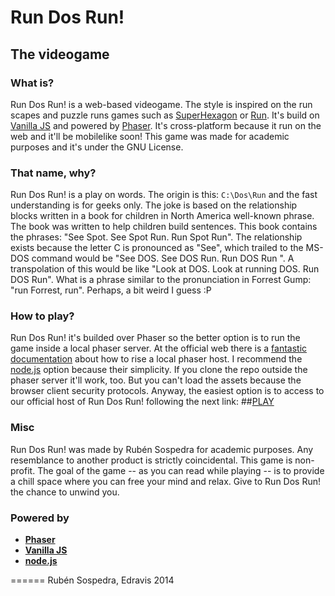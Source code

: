 # Run Dos Run!

## The videogame
### What is?
Run Dos Run! is a web-based videogame. The style is inspired on the run scapes and puzzle runs games such as [SuperHexagon](http://superhexagon.com/) or [Run](http://www.kongregate.com/games/player_03/run-2?thumb=site). It's build on [Vanilla JS](http://www.ecmascript.org/) and powered by [Phaser](http://phaser.io/). It's cross-platform because it run on the web and it'll be mobilelike soon! This game was made for academic purposes and it's under the GNU License. 

### That name, why?
Run Dos Run! is a play on words. The origin is this: `C:\Dos\Run`  and the fast understanding is for geeks only. The joke is based on the relationship blocks written in a book for children in North America well-known phrase. The book was written to help children build sentences. This book contains the phrases: "See Spot. See Spot Run. Run Spot Run". The relationship exists because the letter C is pronounced as "See", which trailed to the MS-DOS command would be "See DOS. See DOS Run. Run DOS Run ". A transpolation of this would be like "Look at DOS. Look at running DOS. Run DOS Run". What is a phrase similar to the pronunciation in Forrest Gump: "run Forrest, run". Perhaps, a bit weird I guess :P

### How to play?
Run Dos Run! it's builded over Phaser so the better option is to run the game inside a local phaser server. At the official web there is a [fantastic documentation](http://phaser.io/getting-started-js2.php) about how to rise a local phaser host. I recommend the [node.js](http://nodejs.org/) option because their simplicity. If you clone the repo outside the phaser server it'll work, too. But you can't load the assets because the browser client security protocols.
Anyway, the easiest option is to access to our official host of Run Dos Run! following the next link:
##[PLAY](http://rundos.sospedra.me/)

### Misc
Run Dos Run! was made by Rubén Sospedra for academic purposes. Any resemblance to another product is strictly coincidental. This game is non-profit. The goal of the game -- as you can read while playing -- is to provide a chill space where you can free your mind and relax. Give to Run Dos Run! the chance to unwind you.

### Powered by
* **[Phaser](http://phaser.io/)**
* **[Vanilla JS](http://www.ecmascript.org/)**
* **[node.js](http://nodejs.org/)**


======
Rubén Sospedra, Edravis 2014
